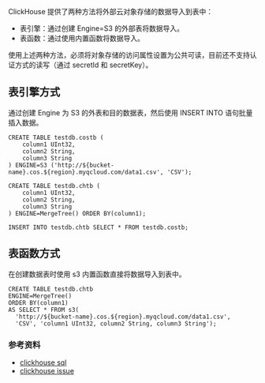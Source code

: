 ClickHouse 提供了两种方法将外部云对象存储的数据导入到表中：
- 表引擎：通过创建 Engine=S3 的外部表将数据导入。
- 表函数：通过使用内置函数将数据导入。

使用上述两种方法，必须将对象存储的访问属性设置为公共可读，目前还不支持认证方式的读写（通过 secretId 和 secretKey）。

## 表引擎方式

通过创建 Engine 为 S3 的外表和目的数据表，然后使用 INSERT INTO 语句批量插入数据。
```
CREATE TABLE testdb.costb (
    column1 UInt32, 
    column2 String,
    column3 String
) ENGINE=S3 ('http://${bucket-name}.cos.${region}.myqcloud.com/data1.csv', 'CSV');

CREATE TABLE testdb.chtb (
    column1 UInt32, 
    column2 String, 
    column3 String
) ENGINE=MergeTree() ORDER BY(column1);

INSERT INTO testdb.chtb SELECT * FROM testdb.costb;
```

## 表函数方式

在创建数据表时使用 s3 内置函数直接将数据导入到表中。
```
CREATE TABLE testdb.chtb
ENGINE=MergeTree() 
ORDER BY(column1) 
AS SELECT * FROM s3(
  'http://${bucket-name}.cos.${region}.myqcloud.com/data1.csv', 
  'CSV', 'column1 UInt32, column2 String, column3 String');
```

### 参考资料

- [clickhouse sql](https://clickhouse.tech/docs/en/query_language/create/)
- [clickhouse issue](https://github.com/ClickHouse/ClickHouse/issues/1394)
